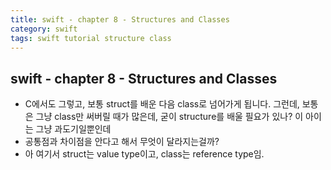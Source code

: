 ```yaml
---
title: swift - chapter 8 - Structures and Classes
category: swift
tags: swift tutorial structure class
---
```


## swift - chapter 8 - Structures and Classes

- C에서도 그렇고, 보통 struct를 배운 다음 class로 넘어가게 됩니다. 그런데, 보통은 그냥 class만 써버릴 때가 많은데, 굳이 structure를 배울 필요가 있나? 이 아이는 그냥 과도기일뿐인데
- 공통점과 차이점을 안다고 해서 무엇이 달라지는걸까?
- 아 여기서 struct는 value type이고, class는 reference type임.